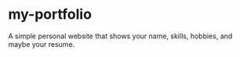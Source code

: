 # my-portfolio
A simple personal website that shows your name, skills, hobbies, and maybe your resume.
